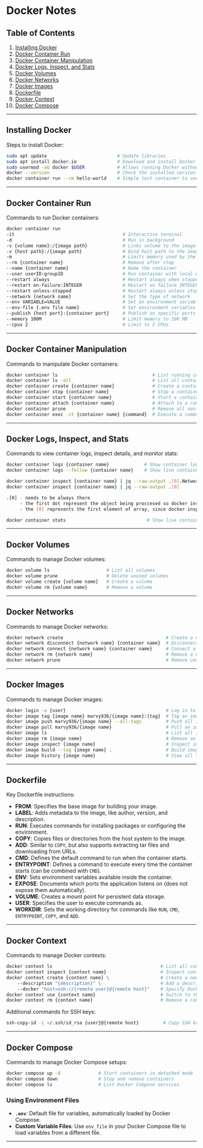# Docker Notes

## Table of Contents

1. [Installing Docker](#installing-docker)
2. [Docker Container Run](#docker-container-run)
3. [Docker Container Manipulation](#docker-container-manipulation)
4. [Docker Logs, Inspect, and Stats](#docker-logs-inspect-and-stats)
5. [Docker Volumes](#docker-volumes)
6. [Docker Networks](#docker-networks)
7. [Docker Images](#docker-images)
8. [Dockerfile](#dockerfile)
9. [Docker Context](#docker-context)
10. [Docker Compose](#docker-compose)

---

## Installing Docker

Steps to install Docker:
```bash
sudo apt update                          # Update libraries
sudo apt install docker.io               # Download and install Docker
sudo usermod -aG docker $USER            # Allows running Docker without 'sudo' (restart required)
docker --version                         # Check the installed version
docker container run --rm hello-world    # Simple test container to verify Docker works
```

---

## Docker Container Run

Commands to run Docker containers:
```bash
docker container run
-it                                        # Interactive terminal
-d                                         # Run in background
-v {volume name}:/{image path}             # Links volume to the image
-v {host path}:/{image path}               # Bind host path to the image
-m                                         # Limits memory used by the container
--rm {container name}                      # Remove after stop
--name {container name}                    # Name the container
--user userID:groupID                      # Run container with local user privileges
--restart always                           # Restart always when stopped
--restart on-failure:INTEGER               # Restart on failure INTEGER times
--restart unless-stopped                   # Restart always unless stopped by the user
--network {network name}                   # Set the type of network
--env VARIABLE=VALUE                       # Set an environment variable
--env-file {.env file name}                # Set environment variables from a file
--publish {host port}:{container port}     # Publish on specific ports
--memory 100M                              # Limit memory to 100 MB
--cpus 2                                   # Limit to 2 CPUs
```

---

## Docker Container Manipulation

Commands to manipulate Docker containers:
```bash
docker container ls                                   # List running containers
docker container ls -all                              # List all containers, including stopped
docker container create {container name}              # Create a container
docker container stop {container name}                # Stop a container
docker container start {container name}               # Start a container
docker container attach {container name}              # Attach to a running container
docker container prune                                # Remove all non-running containers
docker container exec -it {container name} {command}  # Execute a command in a container
```

---

## Docker Logs, Inspect, and Stats

Commands to view container logs, inspect details, and monitor stats:
```bash
docker container logs {container name}             # Show container logs
docker container logs --follow {container name}    # Show live container logs

docker container inspect {container name} | jq --raw-output .[0].NetworkSettings.IPAddress    # Start inspection to view .NetworkSettings.IPAddress
docker container inspect {container name} | jq --raw-output .[0]                              # Start inspection to view full output

.[0] - needs to be always there 
     - the first dot represent the object being proccesed so docker inspect
     - the [0] represents the first element of array, since docker inspect return array

docker container stats                              # Show live container stats
```

---

## Docker Volumes

Commands to manage Docker volumes:
```bash
docker volume ls                     # List all volumes
docker volume prune                  # Delete unused volumes
docker volume create {volume name}   # Create a volume
docker volume rm {volume name}       # Remove a volume
```

---

## Docker Networks

Commands to manage Docker networks:
```bash
docker network create                                      # Create a new network
docker network disconnect {network name} {container name}  # Disconnect a container from a network
docker network connect {network name} {container name}     # Connect a container to a network
docker network rm {network name}                           # Remove a network
docker network prune                                       # Remove unused networks
```

---

## Docker Images

Commands to manage Docker images:
```bash
docker login -u {user}                                     # Log in to Docker Hub
docker image tag {image name} marvy936/{image name}:{tag}  # Tag an image
docker image push marvy936/{image name} --all-tags         # Push all image tags to Docker Hub
docker image pull marvy936/{image name}                    # Pull an image from Docker Hub
docker image ls                                            # List all images
docker image rm {image name}                               # Remove an image
docker image inspect {image name}                          # Inspect image details
docker image build --tag {image name} .                    # Build image from the current directory
docker image history {image name}                          # View all layers of an image
```

---

## Dockerfile

Key Dockerfile instructions:
- **FROM**: Specifies the base image for building your image.
- **LABEL**: Adds metadata to the image, like author, version, and description.
- **RUN**: Executes commands for installing packages or configuring the environment.
- **COPY**: Copies files or directories from the host system to the image.
- **ADD**: Similar to `COPY`, but also supports extracting tar files and downloading from URLs.
- **CMD**: Defines the default command to run when the container starts.
- **ENTRYPOINT**: Defines a command to execute every time the container starts (can be combined with `CMD`).
- **ENV**: Sets environment variables available inside the container.
- **EXPOSE**: Documents which ports the application listens on (does not expose them automatically).
- **VOLUME**: Creates a mount point for persistent data storage.
- **USER**: Specifies the user to execute commands as.
- **WORKDIR**: Sets the working directory for commands like `RUN`, `CMD`, `ENTRYPOINT`, `COPY`, and `ADD`.

---

## Docker Context

Commands to manage Docker contexts:
```bash
docker context ls                                        # List all contexts
docker context inspect {context name}                    # Inspect context details
docker context create {context name} \                   # Create a new context
    --description "{description}" \                      # Add a description
    --docker "host=ssh://{remote user}@{remote host}"    # Specify Docker endpoint
docker context use {context name}                        # Switch to the desired context
docker context rm {context name}                         # Remove a context
```

Additional commands for SSH keys:
```bash
ssh-copy-id -i ~/.ssh/id_rsa {user}@{remote host}         # Copy SSH key to remote host
```

---

## Docker Compose

Commands to manage Docker Compose setups:
```bash
docker compose up -d              # Start containers in detached mode
docker compose down               # Stop and remove containers
docker compose ls                 # List Docker Compose services
```

### Using Environment Files
- **`.env`**: Default file for variables, automatically loaded by Docker Compose.
- **Custom Variable Files**: Use `env_file` in your Docker Compose file to load variables from a different file.

---
